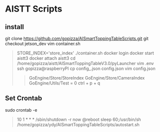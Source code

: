 # AISTT Scripts
## install
git clone https://github.com/gopizza/AISmartToppingTableScripts.git
git checkout jetson_dev
vim container.sh
> STORE_INDEX='store_index'
./container.sh
docker login
docker start aistt3
docker attach aistt3
> cd /home/gopizza/aistt/AISmartToppingTableV3.0/pyLauncher
> vim .env
> ssh gopizza@raspberryPI
> cp config_.json config.json
> vim config.json
> > GoEngine/Store/StoreIndex
> > GoEngine/Store/CameraIndex
> > GoEngine/Utils/Test = 0
> ctrl + p + q

## Set Crontab
sudo crontab -e
> 10 1 * * * /sbin/shutdown -r now
> @reboot sleep 60;/usr/bin/sh /home/gopizza/ydy/AISmartToppingTableScripts/autostart.sh
